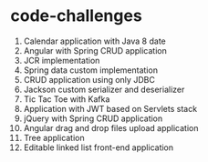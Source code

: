 # code-challenges

1. Calendar application with Java 8 date
2. Angular with Spring CRUD application
3. JCR implementation
4. Spring data custom implementation
5. CRUD application using only JDBC
6. Jackson custom serializer and deserializer
7. Tic Tac Toe with Kafka
8. Application with JWT based on Servlets stack
9. jQuery with Spring CRUD application
10. Angular drag and drop files upload application
11. Tree application
12. Editable linked list front-end application
